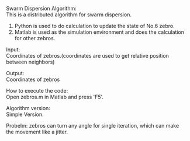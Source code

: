 Swarm Dispersion Algorithm:  
This is a distributed algorithm for swarm dispersion.   
1. Python is used to do calculation to update the state of No.6 zebro.  
2. Matlab is used as the simulation environment and does the calculation for other zebros. 

Input:  
Coordinates of zebros.(coordinates are used to get relative position between neighbors)

Output:  
Coordinates of zebros

How to execute the code:  
Open zebros.m in Matlab and press 'F5'.


Algorithm version:  
Simple Version.   

Probelm: zebros can turn any angle for single iteration, which can make  
the movement like a jitter. 
